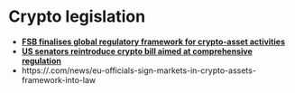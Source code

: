 # Crypto legislation

- [**FSB finalises global regulatory framework for crypto-asset activities**](https://www.fsb.org/2023/07/fsb-finalises-global-regulatory-framework-for-crypto-asset-activities/)
- [**US senators reintroduce crypto bill aimed at comprehensive regulation**](https://cointelegraph.com/news/senators-reintroduce-crypto-bill-comprehensive-regulation)
- https://.com/news/eu-officials-sign-markets-in-crypto-assets-framework-into-law
